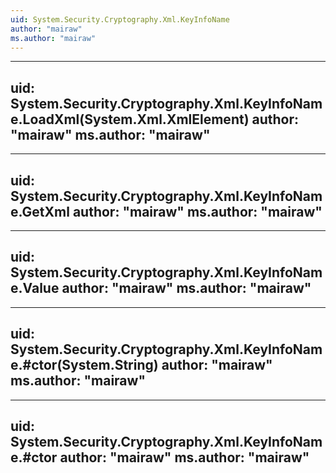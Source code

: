 ```yaml
---
uid: System.Security.Cryptography.Xml.KeyInfoName
author: "mairaw"
ms.author: "mairaw"
---
```


---
uid: System.Security.Cryptography.Xml.KeyInfoName.LoadXml(System.Xml.XmlElement)
author: "mairaw"
ms.author: "mairaw"
---

---
uid: System.Security.Cryptography.Xml.KeyInfoName.GetXml
author: "mairaw"
ms.author: "mairaw"
---

---
uid: System.Security.Cryptography.Xml.KeyInfoName.Value
author: "mairaw"
ms.author: "mairaw"
---

---
uid: System.Security.Cryptography.Xml.KeyInfoName.#ctor(System.String)
author: "mairaw"
ms.author: "mairaw"
---

---
uid: System.Security.Cryptography.Xml.KeyInfoName.#ctor
author: "mairaw"
ms.author: "mairaw"
---
